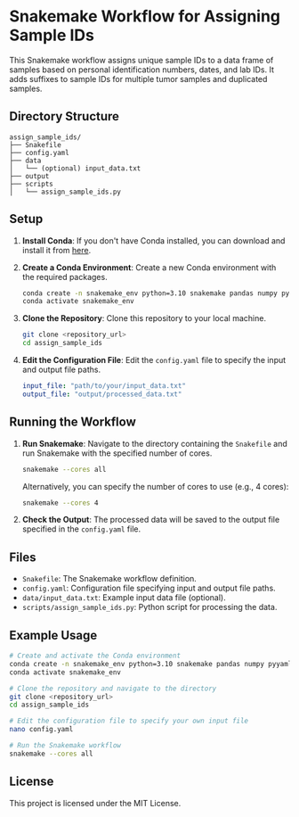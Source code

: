 # Snakemake Workflow for Assigning Sample IDs

This Snakemake workflow assigns unique sample IDs to a data frame of samples based on personal identification numbers, dates, and lab IDs. It adds suffixes to sample IDs for multiple tumor samples and duplicated samples.

## Directory Structure

```
assign_sample_ids/
├── Snakefile
├── config.yaml
├── data
│   └── (optional) input_data.txt
├── output
├── scripts
│   └── assign_sample_ids.py
```

## Setup

1. **Install Conda**: If you don't have Conda installed, you can download and install it from [here](https://docs.conda.io/projects/conda/en/latest/user-guide/install/index.html).

2. **Create a Conda Environment**: Create a new Conda environment with the required packages.

   ```sh
   conda create -n snakemake_env python=3.10 snakemake pandas numpy pyyaml
   conda activate snakemake_env
   ```

3. **Clone the Repository**: Clone this repository to your local machine.

   ```sh
   git clone <repository_url>
   cd assign_sample_ids
   ```

4. **Edit the Configuration File**: Edit the `config.yaml` file to specify the input and output file paths.

   ```yaml
   input_file: "path/to/your/input_data.txt"
   output_file: "output/processed_data.txt"
   ```

## Running the Workflow

1. **Run Snakemake**: Navigate to the directory containing the `Snakefile` and run Snakemake with the specified number of cores.

   ```sh
   snakemake --cores all
   ```

   Alternatively, you can specify the number of cores to use (e.g., 4 cores):

   ```sh
   snakemake --cores 4
   ```

2. **Check the Output**: The processed data will be saved to the output file specified in the `config.yaml` file.

## Files

- `Snakefile`: The Snakemake workflow definition.
- `config.yaml`: Configuration file specifying input and output file paths.
- `data/input_data.txt`: Example input data file (optional).
- `scripts/assign_sample_ids.py`: Python script for processing the data.

## Example Usage

```sh
# Create and activate the Conda environment
conda create -n snakemake_env python=3.10 snakemake pandas numpy pyyaml
conda activate snakemake_env

# Clone the repository and navigate to the directory
git clone <repository_url>
cd assign_sample_ids

# Edit the configuration file to specify your own input file
nano config.yaml

# Run the Snakemake workflow
snakemake --cores all
```

## License

This project is licensed under the MIT License.
